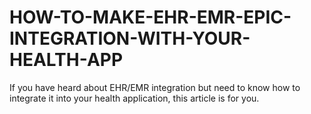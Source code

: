 # HOW-TO-MAKE-EHR-EMR-EPIC-INTEGRATION-WITH-YOUR-HEALTH-APP
 If you have heard about EHR/EMR integration but need to know how to integrate it into your health application, this article is for you.
